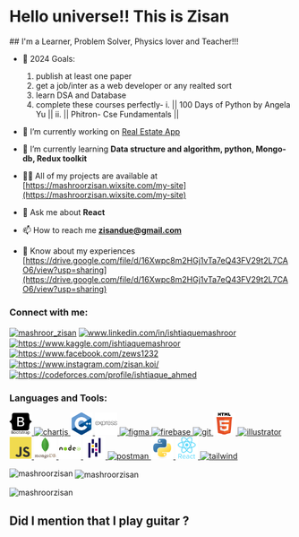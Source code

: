<h1>Hello universe!! This is Zisan</h1>
## I'm a Learner, Problem Solver, Physics lover and Teacher!!!

- 🥅 2024 Goals:
  01. publish at least one paper
  02. get a job/inter as a web developer or any realted sort
  03. learn DSA and Database
  04. complete these courses perfectly- i. || 100 Days of Python by Angela Yu || ii. || Phitron- Cse Fundamentals ||     


- 🔭 I’m currently working on [Real Estate App](https://github.com/mashroorzisan/real-estate-app)

- 🌱 I’m currently learning **Data structure and algorithm, python, Mongo-db, Redux toolkit**

- 👨‍💻 All of my projects are available at [https://mashroorzisan.wixsite.com/my-site](https://mashroorzisan.wixsite.com/my-site)

- 💬 Ask me about **React**

- 📫 How to reach me **zisandue@gmail.com**

- 📄 Know about my experiences [https://drive.google.com/file/d/16Xwpc8m2HGj1vTa7eQ43FV29t2L7CAO6/view?usp=sharing](https://drive.google.com/file/d/16Xwpc8m2HGj1vTa7eQ43FV29t2L7CAO6/view?usp=sharing)

<h3 align="left">Connect with me:</h3>
<p align="left">
<a href="https://twitter.com/mashroor_zisan" target="blank"><img align="center" src="https://raw.githubusercontent.com/rahuldkjain/github-profile-readme-generator/master/src/images/icons/Social/twitter.svg" alt="mashroor_zisan" height="30" width="40" /></a>
<a href="https://linkedin.com/in/www.linkedin.com/in/ishtiaquemashroor" target="blank"><img align="center" src="https://raw.githubusercontent.com/rahuldkjain/github-profile-readme-generator/master/src/images/icons/Social/linked-in-alt.svg" alt="www.linkedin.com/in/ishtiaquemashroor" height="30" width="40" /></a>
<a href="https://kaggle.com/https://www.kaggle.com/ishtiaquemashroor" target="blank"><img align="center" src="https://raw.githubusercontent.com/rahuldkjain/github-profile-readme-generator/master/src/images/icons/Social/kaggle.svg" alt="https://www.kaggle.com/ishtiaquemashroor" height="30" width="40" /></a>
<a href="https://fb.com/https://www.facebook.com/zews1232" target="blank"><img align="center" src="https://raw.githubusercontent.com/rahuldkjain/github-profile-readme-generator/master/src/images/icons/Social/facebook.svg" alt="https://www.facebook.com/zews1232" height="30" width="40" /></a>
<a href="https://instagram.com/https://www.instagram.com/zisan.koi/" target="blank"><img align="center" src="https://raw.githubusercontent.com/rahuldkjain/github-profile-readme-generator/master/src/images/icons/Social/instagram.svg" alt="https://www.instagram.com/zisan.koi/" height="30" width="40" /></a>
<a href="https://codeforces.com/profile/https://codeforces.com/profile/ishtiaque_ahmed" target="blank"><img align="center" src="https://raw.githubusercontent.com/rahuldkjain/github-profile-readme-generator/master/src/images/icons/Social/codeforces.svg" alt="https://codeforces.com/profile/ishtiaque_ahmed" height="30" width="40" /></a>
</p>

<h3 align="left">Languages and Tools:</h3>
<p align="left"> <a href="https://getbootstrap.com" target="_blank" rel="noreferrer"> <img src="https://raw.githubusercontent.com/devicons/devicon/master/icons/bootstrap/bootstrap-plain-wordmark.svg" alt="bootstrap" width="40" height="40"/> </a> <a href="https://www.chartjs.org" target="_blank" rel="noreferrer"> <img src="https://www.chartjs.org/media/logo-title.svg" alt="chartjs" width="40" height="40"/> </a> <a href="https://www.w3schools.com/cpp/" target="_blank" rel="noreferrer"> <img src="https://raw.githubusercontent.com/devicons/devicon/master/icons/cplusplus/cplusplus-original.svg" alt="cplusplus" width="40" height="40"/> </a> <a href="https://expressjs.com" target="_blank" rel="noreferrer"> <img src="https://raw.githubusercontent.com/devicons/devicon/master/icons/express/express-original-wordmark.svg" alt="express" width="40" height="40"/> </a> <a href="https://www.figma.com/" target="_blank" rel="noreferrer"> <img src="https://www.vectorlogo.zone/logos/figma/figma-icon.svg" alt="figma" width="40" height="40"/> </a> <a href="https://firebase.google.com/" target="_blank" rel="noreferrer"> <img src="https://www.vectorlogo.zone/logos/firebase/firebase-icon.svg" alt="firebase" width="40" height="40"/> </a> <a href="https://git-scm.com/" target="_blank" rel="noreferrer"> <img src="https://www.vectorlogo.zone/logos/git-scm/git-scm-icon.svg" alt="git" width="40" height="40"/> </a> <a href="https://www.w3.org/html/" target="_blank" rel="noreferrer"> <img src="https://raw.githubusercontent.com/devicons/devicon/master/icons/html5/html5-original-wordmark.svg" alt="html5" width="40" height="40"/> </a> <a href="https://www.adobe.com/in/products/illustrator.html" target="_blank" rel="noreferrer"> <img src="https://www.vectorlogo.zone/logos/adobe_illustrator/adobe_illustrator-icon.svg" alt="illustrator" width="40" height="40"/> </a> <a href="https://developer.mozilla.org/en-US/docs/Web/JavaScript" target="_blank" rel="noreferrer"> <img src="https://raw.githubusercontent.com/devicons/devicon/master/icons/javascript/javascript-original.svg" alt="javascript" width="40" height="40"/> </a> <a href="https://www.mongodb.com/" target="_blank" rel="noreferrer"> <img src="https://raw.githubusercontent.com/devicons/devicon/master/icons/mongodb/mongodb-original-wordmark.svg" alt="mongodb" width="40" height="40"/> </a> <a href="https://nodejs.org" target="_blank" rel="noreferrer"> <img src="https://raw.githubusercontent.com/devicons/devicon/master/icons/nodejs/nodejs-original-wordmark.svg" alt="nodejs" width="40" height="40"/> </a> <a href="https://pandas.pydata.org/" target="_blank" rel="noreferrer"> <img src="https://raw.githubusercontent.com/devicons/devicon/2ae2a900d2f041da66e950e4d48052658d850630/icons/pandas/pandas-original.svg" alt="pandas" width="40" height="40"/> </a> <a href="https://postman.com" target="_blank" rel="noreferrer"> <img src="https://www.vectorlogo.zone/logos/getpostman/getpostman-icon.svg" alt="postman" width="40" height="40"/> </a> <a href="https://www.python.org" target="_blank" rel="noreferrer"> <img src="https://raw.githubusercontent.com/devicons/devicon/master/icons/python/python-original.svg" alt="python" width="40" height="40"/> </a> <a href="https://reactjs.org/" target="_blank" rel="noreferrer"> <img src="https://raw.githubusercontent.com/devicons/devicon/master/icons/react/react-original-wordmark.svg" alt="react" width="40" height="40"/> </a> <a href="https://tailwindcss.com/" target="_blank" rel="noreferrer"> <img src="https://www.vectorlogo.zone/logos/tailwindcss/tailwindcss-icon.svg" alt="tailwind" width="40" height="40"/> </a> </p>

<p><img align="left" src="https://github-readme-stats.vercel.app/api/top-langs?username=mashroorzisan&show_icons=true&locale=en&layout=compact" alt="mashroorzisan" /></p>

<p>&nbsp;<img align="center" src="https://github-readme-stats.vercel.app/api?username=mashroorzisan&show_icons=true&locale=en" alt="mashroorzisan" /></p>

<p><img align="center" src="https://github-readme-streak-stats.herokuapp.com/?user=mashroorzisan&" alt="mashroorzisan" /></p>


## Did I mention that I play guitar ?
